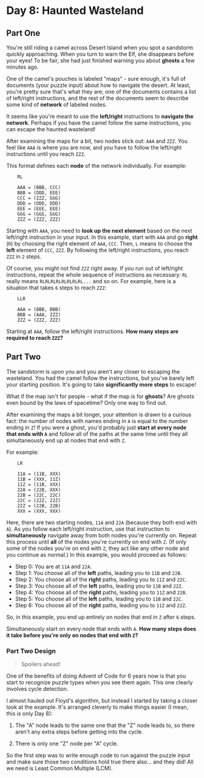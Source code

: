 # Day 8: Haunted Wasteland

## Part One

You're still riding a camel across Desert Island when you spot a
sandstorm quickly approaching. When you turn to warn the Elf, she
disappears before your eyes! To be fair, she had just finished warning
you about **ghosts** a few minutes ago.

One of the camel's pouches is labeled "maps" - sure enough, it's full of
documents (your puzzle input) about how to navigate the desert. At
least, you're pretty sure that's what they are; one of the documents
contains a list of left/right instructions, and the rest of the
documents seem to describe some kind of **network** of labeled nodes.

It seems like you're meant to use the **left/right** instructions to
**navigate the network**. Perhaps if you have the camel follow the same
instructions, you can escape the haunted wasteland!

After examining the maps for a bit, two nodes stick out: `AAA` and
`ZZZ`. You feel like `AAA` is where you are now, and you have to follow
the left/right instructions until you reach `ZZZ`.

This format defines each **node** of the network individually. For
example:

```
    RL

    AAA = (BBB, CCC)
    BBB = (DDD, EEE)
    CCC = (ZZZ, GGG)
    DDD = (DDD, DDD)
    EEE = (EEE, EEE)
    GGG = (GGG, GGG)
    ZZZ = (ZZZ, ZZZ)
```

Starting with `AAA`, you need to **look up the next element** based on the
next left/right instruction in your input. In this example, start with
`AAA` and go **right** (`R`) by choosing the right element of `AAA`,
`CCC`. Then, `L` means to choose the **left** element of `CCC`, `ZZZ`. By
following the left/right instructions, you reach `ZZZ` in `2` steps.

Of course, you might not find `ZZZ` right away. If you run out of
left/right instructions, repeat the whole sequence of instructions as
necessary: `RL` really means `RLRLRLRLRLRLRLRL...` and so on. For
example, here is a situation that takes `6` steps to reach `ZZZ`:

```
    LLR

    AAA = (BBB, BBB)
    BBB = (AAA, ZZZ)
    ZZZ = (ZZZ, ZZZ)
```

Starting at `AAA`, follow the left/right instructions. **How many steps
are required to reach `ZZZ`?**

## Part Two

The sandstorm is upon you and you aren't any closer to escaping the
wasteland. You had the camel follow the instructions, but you've barely
left your starting position. It's going to take **significantly more
steps** to escape!

What if the map isn't for people - what if the map is for **ghosts**? Are
ghosts even bound by the laws of spacetime? Only one way to find out.

After examining the maps a bit longer, your attention is drawn to a
curious fact: the number of nodes with names ending in `A` is equal to
the number ending in `Z`! If you were a ghost, you'd probably just
**start at every node that ends with `A`** and follow all of the paths at
the same time until they all simultaneously end up at nodes that end
with `Z`.

For example:

```
    LR

    11A = (11B, XXX)
    11B = (XXX, 11Z)
    11Z = (11B, XXX)
    22A = (22B, XXX)
    22B = (22C, 22C)
    22C = (22Z, 22Z)
    22Z = (22B, 22B)
    XXX = (XXX, XXX)
```

Here, there are two starting nodes, `11A` and `22A` (because they both
end with `A`). As you follow each left/right instruction, use that
instruction to **simultaneously** navigate away from both nodes you're
currently on. Repeat this process until **all** of the nodes you're
currently on end with `Z`. (If only some of the nodes you're on end with
`Z`, they act like any other node and you continue as normal.) In this
example, you would proceed as follows:

- Step 0: You are at `11A` and `22A`.
- Step 1: You choose all of the **left** paths, leading you to `11B` and
  `22B`.
- Step 2: You choose all of the **right** paths, leading you to `11Z`
  and `22C`.
- Step 3: You choose all of the **left** paths, leading you to `11B` and
  `22Z`.
- Step 4: You choose all of the **right** paths, leading you to `11Z`
  and `22B`.
- Step 5: You choose all of the **left** paths, leading you to `11B` and
  `22C`.
- Step 6: You choose all of the **right** paths, leading you to `11Z`
  and `22Z`.

So, in this example, you end up entirely on nodes that end in `Z` after
`6` steps.

Simultaneously start on every node that ends with `A`. **How many steps
does it take before you're only on nodes that end with `Z`?**

### Part Two Design

> Spoilers ahead!

One of the benefits of doing Advent of Code for 6 years now is that you start to recognize puzzle types when you see them again. This one clearly involves cycle detection.

I almost hauled out Floyd's algorithm, but instead I started by taking a closer look at the example. It's arranged cleverly to make things easier (I mean, this is only Day 8):

1. The "A" node leads to the same one that the "Z" node leads to, so there aren't any extra steps before getting into the cycle.

1. There is only one "Z" node per "A" cycle.

So the first step was to write enough code to run against the puzzle input and make sure those two conditions hold true there also... and they did! All we need is Least Common Multiple (LCM).
